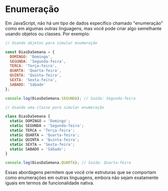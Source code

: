 # Enumeração
Em JavaScript, não há um tipo de dados específico chamado "enumeração" como em algumas outras linguagens, mas você pode criar algo semelhante usando objetos ou classes. Por exemplo:

```js
// Usando objetos para simular enumeração

const DiasDaSemana = {
  DOMINGO: 'Domingo',
  SEGUNDA: 'Segunda-feira',
  TERCA: 'Terça-feira',
  QUARTA: 'Quarta-feira',
  QUINTA: 'Quinta-feira',
  SEXTA: 'Sexta-feira',
  SABADO: 'Sábado'
};

console.log(DiasDaSemana.SEGUNDA); // Saída: Segunda-feira
```

```js
// Usando uma classe para simular enumeração

class DiasDaSemana {
  static DOMINGO = 'Domingo';
  static SEGUNDA = 'Segunda-feira';
  static TERCA = 'Terça-feira';
  static QUARTA = 'Quarta-feira';
  static QUINTA = 'Quinta-feira';
  static SEXTA = 'Sexta-feira';
  static SABADO = 'Sábado';
}

console.log(DiasDaSemana.QUARTA); // Saída: Quarta-feira
```

Essas abordagens permitem que você crie estruturas que se comportam como enumerações em outras linguagens, embora não sejam exatamente iguais em termos de funcionalidade nativa.